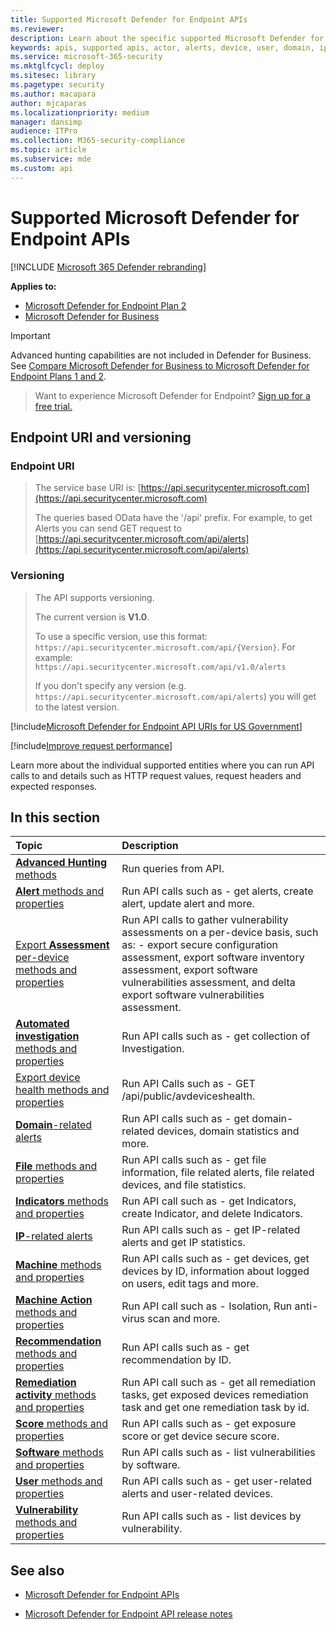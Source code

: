 ```yaml
---
title: Supported Microsoft Defender for Endpoint APIs
ms.reviewer: 
description: Learn about the specific supported Microsoft Defender for Endpoint entities where you can create API calls to.
keywords: apis, supported apis, actor, alerts, device, user, domain, ip, file, advanced queries, advanced hunting
ms.service: microsoft-365-security
ms.mktglfcycl: deploy
ms.sitesec: library
ms.pagetype: security
ms.author: macapara
author: mjcaparas
ms.localizationpriority: medium
manager: dansimp
audience: ITPro
ms.collection: M365-security-compliance
ms.topic: article
ms.subservice: mde
ms.custom: api
---
```


# Supported Microsoft Defender for Endpoint APIs

[!INCLUDE [Microsoft 365 Defender rebranding](../../includes/microsoft-defender.md)]

**Applies to:** 
- [Microsoft Defender for Endpoint Plan 2](https://go.microsoft.com/fwlink/?linkid=2154037)
- [Microsoft Defender for Business](../defender-business/index.yml)

> [!IMPORTANT]
> Advanced hunting capabilities are not included in Defender for Business. See [Compare Microsoft Defender for Business to Microsoft Defender for Endpoint Plans 1 and 2](../defender-business/compare-mdb-m365-plans.md#compare-microsoft-defender-for-business-to-microsoft-defender-for-endpoint-plans-1-and-2).


> Want to experience Microsoft Defender for Endpoint? [Sign up for a free trial.](https://signup.microsoft.com/create-account/signup?products=7f379fee-c4f9-4278-b0a1-e4c8c2fcdf7e&ru=https://aka.ms/MDEp2OpenTrial?ocid=docs-wdatp-exposedapis-abovefoldlink)

## Endpoint URI and versioning

### Endpoint URI

> The service base URI is: [https://api.securitycenter.microsoft.com](https://api.securitycenter.microsoft.com)
>
> The queries based OData have the '/api' prefix. For example, to get Alerts you can send GET request to [https://api.securitycenter.microsoft.com/api/alerts](https://api.securitycenter.microsoft.com/api/alerts)

### Versioning

> The API supports versioning.
>
> The current version is **V1.0**.
>
> To use a specific version, use this format: `https://api.securitycenter.microsoft.com/api/{Version}`. For example: `https://api.securitycenter.microsoft.com/api/v1.0/alerts`
>
> If you don't specify any version (e.g. `https://api.securitycenter.microsoft.com/api/alerts`) you will get to the latest version.

[!include[Microsoft Defender for Endpoint API URIs for US Government](../../includes/microsoft-defender-api-usgov.md)]

[!include[Improve request performance](../../includes/improve-request-performance.md)]

Learn more about the individual supported entities where you can run API calls to and details such as HTTP request values, request headers and expected responses.

## In this section

Topic | Description
:---|:---
[**Advanced Hunting** methods](run-advanced-query-api.md) | Run queries from API.
[**Alert** methods and properties](alerts.md) | Run API calls such as \- get alerts, create alert, update alert and more.
[Export **Assessment** per-device methods and properties](get-assessment-methods-properties.md) | Run API calls to gather vulnerability assessments on a per-device basis, such as: \- export secure configuration assessment, export software inventory assessment,  export software vulnerabilities assessment, and delta export software vulnerabilities assessment.
[**Automated investigation** methods and properties](investigation.md) | Run API calls such as \- get collection of Investigation.
[Export device health methods and properties](device-health-api-methods-properties.md) | Run API Calls such as -  GET /api/public/avdeviceshealth.
[**Domain**-related alerts](get-domain-related-alerts.md) | Run API calls such as \- get domain-related devices, domain statistics and more.
[**File** methods and properties](files.md) | Run API calls such as \- get file information, file related alerts, file related devices, and file statistics.
[**Indicators** methods and properties](ti-indicator.md) | Run API call such as \- get Indicators, create Indicator, and delete Indicators.
[**IP**-related alerts](get-ip-related-alerts.md) | Run API calls such as \- get IP-related alerts and get IP statistics.
[**Machine** methods and properties](machine.md) | Run API calls such as \- get devices, get devices by ID, information about logged on users, edit tags and more.
[**Machine Action** methods and properties](machineaction.md) | Run API call such as \- Isolation, Run anti-virus scan and more.
[**Recommendation** methods and properties](recommendation.md) | Run API calls such as \- get recommendation by ID.
[**Remediation activity** methods and properties](get-remediation-methods-properties.md) | Run API call such as \- get all remediation tasks, get exposed devices remediation task and get one remediation task by id.
[**Score** methods and properties](score.md) | Run API calls such as \- get exposure score or get device secure score.
[**Software** methods and properties](software.md) | Run API calls such as \- list vulnerabilities by software.
[**User** methods and properties](user.md) | Run API calls such as \- get user-related alerts and user-related devices.
[**Vulnerability** methods and properties](vulnerability.md) | Run API calls such as \- list devices by vulnerability.

## See also

- [Microsoft Defender for Endpoint APIs](apis-intro.md)

- [Microsoft Defender for Endpoint API release notes](api-release-notes.md)
